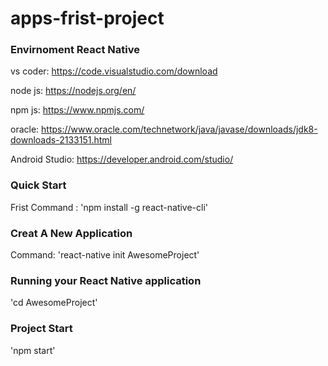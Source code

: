 # apps-frist-project


### Envirnoment React Native

vs coder:   https://code.visualstudio.com/download

node js:  https://nodejs.org/en/

npm js:  https://www.npmjs.com/

oracle:  https://www.oracle.com/technetwork/java/javase/downloads/jdk8-downloads-2133151.html

Android Studio: https://developer.android.com/studio/


### Quick Start
Frist Command : 'npm install -g react-native-cli'


### Creat A New Application

Command: 'react-native init AwesomeProject'


### Running your React Native application

'cd AwesomeProject'

### Project Start
'npm start'
